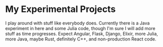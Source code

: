 # My Experimental Projects
I play around with stuff like everybody does. Currently there is a Java experiment in here and some Julia code, though I'm sure I will add more stuff as time progresses. Expect Angular, Flask, Django, Elixir, more Julia, more Java, maybe Rust, definitely C++, and non-production React code.
